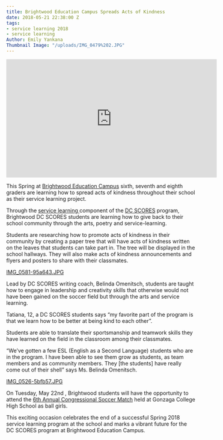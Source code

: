 ```yaml
---
title: Brightwood Education Campus Spreads Acts of Kindness
date: 2018-05-21 22:38:00 Z
tags:
- service learning 2018
- service learning
Author: Emily Yankana
Thumbnail Image: "/uploads/IMG_0479%202.JPG"
---
```


<iframe width="560" height="315" src="https://www.youtube.com/embed/J3BD_1rqGVo" frameborder="0" allow="autoplay; encrypted-media" allowfullscreen></iframe>

This Spring at [Brightwood Education Campus](http://www.brightwoodec.org/) sixth, seventh and eighth graders are learning how to spread acts of kindness throughout their school as their service learning project.

Through the [service learning ](https://www.dcscores.org/our-program/program-model/)component of the [DC SCORES](https://www.dcscores.org/) program, Brightwood DC SCORES students are learning how to give back to their school community through the arts, poetry and service-learning.

Students are researching how to promote acts of kindness in their community by creating a paper tree that will have acts of kindness written on the leaves that students can take part in. The tree will be displayed in the school hallways. They will also make acts of kindness announcements and flyers and posters to share with their classmates.

[IMG_0581-95a643.JPG](/uploads/IMG_0581-95a643.JPG)

Lead by DC SCORES writing coach, Belinda Omenitsch, students are taught how to engage in leadership and creativity skills that otherwise would not have been gained on the soccer field but through the arts and service learning.

Tatiana, 12, a DC SCORES students says “my favorite part of the program is that we learn how to be better at being kind to each other”.

Students are able to translate their sportsmanship and teamwork skills they have learned on the field in the classroom among their classmates.

“We’ve gotten a few ESL (English as a Second Language) students who are in the program. I have been able to see them grow as students, as team members and as community members. They \[the students\] have really come out of their shell” says Ms. Belinda Omenitsch.

[IMG_0526-5bfb57.JPG](/uploads/IMG_0526-5bfb57.JPG)

On Tuesday, May 22nd , Brightwood students will have the opportunity to attend the [6th Annual Congressional Soccer Match](https://ussoccerfoundation.org/events/congressional-soccer-match) held at Gonzaga College High School as ball girls.

This exciting occasion celebrates the end of a successful Spring 2018 service learning program at the school and marks a vibrant future for the DC SCORES program at Brightwood Education Campus.